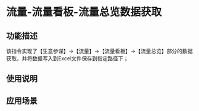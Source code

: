 # 流量-流量看板-流量总览数据获取
## 功能描述
该指令实现了【生意参谋】->【流量】->【流量看板】->【流量总览】部分的数据获取，并将数据写入到Excel文件保存到指定路径下；
## 使用说明
## 应用场景
